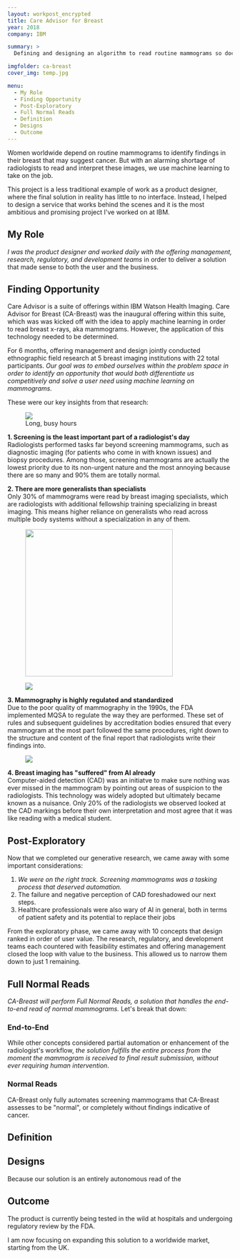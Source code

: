 ```yaml
---
layout: workpost_encrypted
title: Care Advisor for Breast
year: 2018
company: IBM

summary: >
  Defining and designing an algorithm to read routine mammograms so doctors can focus on more complex work.

imgfolder: ca-breast
cover_img: temp.jpg

menu:
  - My Role
  - Finding Opportunity
  - Post-Exploratory
  - Full Normal Reads
  - Definition
  - Designs
  - Outcome
---
```


Women worldwide depend on routine mammograms to identify findings in their breast that may suggest cancer. But with an alarming shortage of radiologists to read and interpret these images, we use machine learning to take on the job.

This project is a less traditional example of work as a product designer, where the final solution in reality has little to no interface. Instead, I helped to design a service that works behind the scenes and it is the most ambitious and promising project I've worked on at IBM.

## My Role

*I was the product designer and worked daily with the offering management, research, regulatory, and development teams* in order to deliver a solution that made sense to both the user and the business.

## Finding Opportunity

Care Advisor is a suite of offerings within IBM Watson Health Imaging. Care Advisor for Breast (CA-Breast) was the inaugural offering within this suite, which was was kicked off with the idea to apply machine learning in order to read breast x-rays, aka mammograms. However, the application of this technology needed to be determined.

For 6 months, offering management and design jointly conducted ethnographic field research at 5 breast imaging institutions with 22 total participants. *Our goal was to embed ourselves within the problem space in order to identify an opportunity that would both differentiate us competitively and solve a user need using machine learning on mammograms.*

These were our key insights from that research:

<figure class="m--content_figure m--content_figure-right">
  <img src="../assets/img/ca-breast/hourglass.svg" />
  <figcaption>Long, busy hours</figcaption>
</figure>

**1. Screening is the least important part of a radiologist's day**<br/>
Radiologists performed tasks far beyond screening mammograms, such as diagnostic imaging (for patients who come in with known issues) and biopsy procedures. Among those, screening mammograms are actually the lowest priority due to its non-urgent nature and the most annoying because there are so many and 90% them are totally normal.

**2. There are more generalists than specialists**<br/>
Only 30% of mammograms were read by breast imaging specialists, which are radiologists with additional fellowship training specializing in breast imaging. This means higher reliance on generalists who read across multiple body systems without a specialization in any of them.

<figure>
	<img src="../assets/img/ca-breast/generalistspecialist.svg" width="330"/>
</figure>

<figure class="m--content_figure m--content_figure-left">
  <img src="../assets/img/ca-breast/regulatory.svg" />
  <!-- <figcaption>Highly regulated</figcaption> -->
</figure>

**3. Mammography is highly regulated and standardized**<br/>
Due to the poor quality of mammography in the 1990s, the FDA implemented MQSA to regulate the way they are performed. These set of rules and subsequent guidelines by accreditation bodies ensured that every mammogram at the most part followed the same procedures, right down to the structure and content of the final report that radiologists write their findings into.

<figure class="m--content_figure m--content_figure-right">
  <img src="../assets/img/ca-breast/cad.svg" />
  <!-- <figcaption>Long, busy hours</figcaption> -->
</figure>

**4. Breast imaging has "suffered" from AI already**<br/>
Computer-aided detection (CAD) was an initiatve to make sure nothing was ever missed in the mammogram by pointing out areas of suspicion to the radiologists. This technology was widely adopted but ultimately became known as a nuisance. Only 20% of the radiologists we observed looked at the CAD markings before their own interpretation and most agree that it was like reading with a medical student.

## Post-Exploratory

Now that we completed our generative research, we came away with some important considerations:
1. *We were on the right track. Screening mammograms was a tasking process that deserved automation.*
2. The failure and negative perception of CAD foreshadowed our next steps.
3. Healthcare professionals were also wary of AI in general, both in terms of patient safety and its potential to replace their jobs

From the exploratory phase, we came away with 10 concepts that design ranked in order of user value. The research, regulatory, and development teams each countered with feasibility estimates and offering management closed the loop with value to the business. This allowed us to narrow them down to just 1 remaining.

## Full Normal Reads

*CA-Breast will perform Full Normal Reads, a solution that handles the end-to-end read of normal mammograms.* Let's break that down:

### End-to-End
While other concepts considered partial automation or enhancement of the radiologist's workflow, *the solution fulfills the entire process from the moment the mammogram is received to final result submission, without ever requiring human intervention*.

### Normal Reads
CA-Breast only fully automates screening mammograms that CA-Breast assesses to be "normal", or completely without findings indicative of cancer.

## Definition



## Designs

Because our solution is an entirely autonomous read of the 

## Outcome

The product is currently being tested in the wild at hospitals and undergoing regulatory review by the FDA.

I am now focusing on expanding this solution to a worldwide market, starting from the UK.


